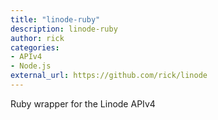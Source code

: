 ```yaml
---
title: "linode-ruby"
description: linode-ruby
author: rick
categories:
- APIv4
- Node.js
external_url: https://github.com/rick/linode
---
```

Ruby wrapper for the Linode APIv4